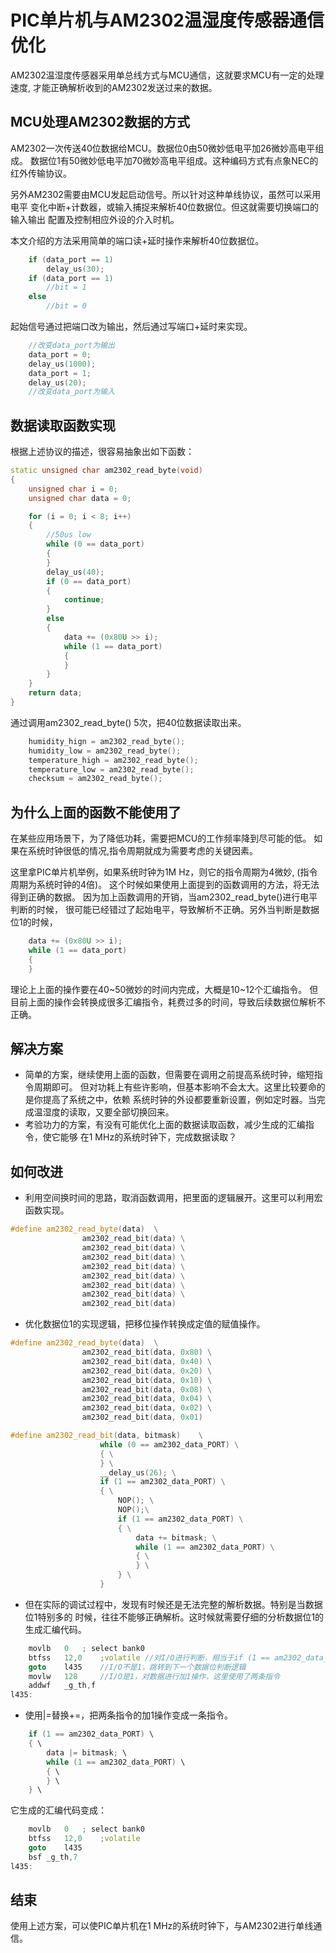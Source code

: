 # PIC单片机与AM2302温湿度传感器通信优化
AM2302温湿度传感器采用单总线方式与MCU通信，这就要求MCU有一定的处理速度,
才能正确解析收到的AM2302发送过来的数据。

## MCU处理AM2302数据的方式
AM2302一次传送40位数据给MCU。数据位0由50微妙低电平加26微妙高电平组成。
数据位1有50微妙低电平加70微妙高电平组成。这种编码方式有点象NEC的红外传输协议。


另外AM2302需要由MCU发起启动信号。所以针对这种单线协议，虽然可以采用电平
变化中断+计数器，或输入捕捉来解析40位数据位。但这就需要切换端口的输入输出
配置及控制相应外设的介入时机。

本文介绍的方法采用简单的端口读+延时操作来解析40位数据位。

```cpp
    if (data_port == 1)
        delay_us(30);
    if (data_port == 1)
        //bit = 1
    else
        //bit = 0
```

起始信号通过把端口改为输出，然后通过写端口+延时来实现。
```cpp
    //改变data_port为输出
    data_port = 0;
    delay_us(1000);
    data_port = 1;
    delay_us(20);
    //改变data_port为输入
```
## 数据读取函数实现
根据上述协议的描述，很容易抽象出如下函数：
```cpp
static unsigned char am2302_read_byte(void)
{
    unsigned char i = 0;
    unsigned char data = 0;

    for (i = 0; i < 8; i++)
    {
        //50us low
        while (0 == data_port)
        {
        }
        delay_us(40);
        if (0 == data_port)
        {
            continue;
        }
        else
        {
            data += (0x80U >> i);
            while (1 == data_port)
            {
            }
        }
    }
    return data;
}
```
通过调用am2302_read_byte() 5次，把40位数据读取出来。
```cpp
    humidity_hign = am2302_read_byte();
    humidity_low = am2302_read_byte();
    temperature_high = am2302_read_byte();
    temperature_low = am2302_read_byte();
    checksum = am2302_read_byte();
```

## 为什么上面的函数不能使用了
在某些应用场景下，为了降低功耗，需要把MCU的工作频率降到尽可能的低。
如果在系统时钟很低的情况,指令周期就成为需要考虑的关键因素。


这里拿PIC单片机举例，如果系统时钟为1M Hz，则它的指令周期为4微妙,
(指令周期为系统时钟的4倍)。
这个时候如果使用上面提到的函数调用的方法，将无法得到正确的数据。
因为加上函数调用的开销，当am2302_read_byte()进行电平判断的时候，
很可能已经错过了起始电平，导致解析不正确。另外当判断是数据位1的时候，
```cpp
    data += (0x80U >> i);
    while (1 == data_port)
    {
    }
```
理论上上面的操作要在40~50微妙的时间内完成，大概是10~12个汇编指令。
但目前上面的操作会转换成很多汇编指令，耗费过多的时间，导致后续数据位解析不正确。

## 解决方案
+ 简单的方案，继续使用上面的函数，但需要在调用之前提高系统时钟，缩短指令周期即可。
但对功耗上有些许影响，但基本影响不会太大。这里比较要命的是你提高了系统之中，依赖
系统时钟的外设都要重新设置，例如定时器。当完成温湿度的读取，又要全部切换回来。
+ 考验功力的方案，有没有可能优化上面的数据读取函数，减少生成的汇编指令，使它能够
在1 MHz的系统时钟下，完成数据读取？

## 如何改进
+  利用空间换时间的思路，取消函数调用，把里面的逻辑展开。这里可以利用宏函数实现。

```cpp
#define am2302_read_byte(data)  \
                am2302_read_bit(data) \
                am2302_read_bit(data) \
                am2302_read_bit(data) \
                am2302_read_bit(data) \
                am2302_read_bit(data) \
                am2302_read_bit(data) \
                am2302_read_bit(data) \
                am2302_read_bit(data)
```
+ 优化数据位1的实现逻辑，把移位操作转换成定值的赋值操作。

```cpp
#define am2302_read_byte(data)  \
                am2302_read_bit(data, 0x80) \
                am2302_read_bit(data, 0x40) \
                am2302_read_bit(data, 0x20) \
                am2302_read_bit(data, 0x10) \
                am2302_read_bit(data, 0x08) \
                am2302_read_bit(data, 0x04) \
                am2302_read_bit(data, 0x02) \
                am2302_read_bit(data, 0x01)

#define am2302_read_bit(data, bitmask)    \
                    while (0 == am2302_data_PORT) \
                    { \
                    } \
                    __delay_us(26); \
                    if (1 == am2302_data_PORT) \
                    { \
                        NOP(); \
                        NOP();\
                        if (1 == am2302_data_PORT) \
                        { \
                            data += bitmask; \
                            while (1 == am2302_data_PORT) \
                            { \
                            } \
                        } \
                    }
```

+ 但在实际的调试过程中，发现有时候还是无法完整的解析数据。特别是当数据位1特别多的
时候，往往不能够正确解析。这时候就需要仔细的分析数据位1的生成汇编代码。

```cpp
    movlb	0	; select bank0
    btfss	12,0	;volatile //对I/O进行判断，相当于if (1 == am2302_data_PORT)
    goto	l435    //I/O不是1，跳转到下一个数据位判断逻辑
    movlw	128     //I/O是1，对数据进行加1操作，这里使用了两条指令
    addwf	_g_th,f
l435:	
```

+ 使用|=替换+=，把两条指令的加1操作变成一条指令。

```cpp
    if (1 == am2302_data_PORT) \
    { \
        data |= bitmask; \
        while (1 == am2302_data_PORT) \
        { \
        } \
    } \
```

它生成的汇编代码变成：

```cpp
    movlb	0	; select bank0
    btfss	12,0	;volatile
    goto	l435
    bsf	_g_th,7
l435:
```

## 结束

使用上述方案，可以使PIC单片机在1 MHz的系统时钟下，与AM2302进行单线通信。
